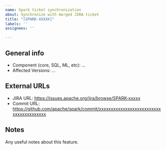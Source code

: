 ```yaml
---
name: Spark ticket synchronization
about: Synchronize with merged JIRA ticket
title: "[SPARK-XXXXX]"
labels: ''
assignees: ''

---
```


## General info

- Component (core, SQL, ML, etc): ...
- Affected Versions: ...

## External URLs

- JIRA URL: https://issues.apache.org/jira/browse/SPARK-xxxxx
- Commit URL: https://github.com/apache/spark/commit/xxxxxxxxxxxxxxxxxxxxxxxxxxxxxxxxxxxxxxxx

## Notes

Any useful notes about this feature.
